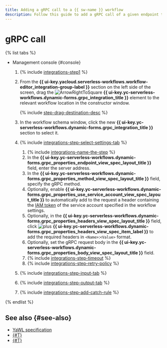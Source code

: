 ```yaml
---
title: Adding a gRPC call to a {{ sw-name }} workflow
description: Follow this guide to add a gRPC call of a given endpoint to a {{ sw-full-name }} workflow using the workflow step constructor.
---
```


# gRPC call

{% list tabs %}

- Management console {#console}

  1. {% include [integrations-step1](../../../../_includes/serverless-integrations/workflows-constructor/integrations-step1.md) %} 
  1. From the **{{ ui-key.yacloud.serverless-workflows.workflow-editor_integration-group-label }}** section on the left side of the screen, drag the ![ArrowRightToSquare](../../../../_assets/console-icons/arrow-right-to-square.svg) **{{ ui-key.yc-serverless-workflows.dynamic-forms.grpc_integration_title }}** element to the relevant workflow location in the constructor window.

      {% include [step-drag-destination-desc](../../../../_includes/serverless-integrations/workflows-constructor/step-drag-destination-desc.md) %}
  1. In the workflow schema window, click the new **{{ ui-key.yc-serverless-workflows.dynamic-forms.grpc_integration_title }}** section to select it.
  1. {% include [integrations-step-select-settings-tab](../../../../_includes/serverless-integrations/workflows-constructor/integrations-step-select-settings-tab.md) %}

      1. {% include [integrations-name-the-step](../../../../_includes/serverless-integrations/workflows-constructor/integrations-name-the-step.md) %}
      1. In the **{{ ui-key.yc-serverless-workflows.dynamic-forms.grpc_properties_endpoint_view_spec_layout_title }}** field, enter the server address.
      1. In the **{{ ui-key.yc-serverless-workflows.dynamic-forms.grpc_properties_method_view_spec_layout_title }}** field, specify the gRPC method.
      1. Optionally, enable **{{ ui-key.yc-serverless-workflows.dynamic-forms.grpc_properties_use_service_account_view_spec_layout_title }}** to automatically add to the request a header containing the [IAM token](../../../../iam/concepts/authorization/iam-token.md) of the service account specified in the workflow settings.
      1. Optionally, in the **{{ ui-key.yc-serverless-workflows.dynamic-forms.grpc_properties_headers_view_spec_layout_title }}** field, click ![plus](../../../../_assets/console-icons/plus.svg) **{{ ui-key.yc-serverless-workflows.dynamic-forms.grpc_properties_headers_view_spec_item_label }}** to add the required headers in `<Name>`:`<Value>` format.
      1. Optionally, set the gRPC request body in the **{{ ui-key.yc-serverless-workflows.dynamic-forms.grpc_properties_body_view_spec_layout_title }}** field.
      1. {% include [integrations-step-timeout](../../../../_includes/serverless-integrations/workflows-constructor/integrations-step-timeout.md) %}
      1. {% include [integrations-step-retry-policy](../../../../_includes/serverless-integrations/workflows-constructor/integrations-step-retry-policy.md) %}
  1. {% include [integrations-step-input-tab](../../../../_includes/serverless-integrations/workflows-constructor/integrations-step-input-tab.md) %}
  1. {% include [integrations-step-output-tab](../../../../_includes/serverless-integrations/workflows-constructor/integrations-step-output-tab.md) %}
  1. {% include [integrations-step-add-catch-rule](../../../../_includes/serverless-integrations/workflows-constructor/integrations-step-add-catch-rule.md) %}

{% endlist %}

## See also {#see-also}

* [YaWL specification](../../../concepts/workflows/yawl/integration/grpccall.md)
* [{#T}](../workflow/create-constructor.md)
* [{#T}](../workflow/update.md)
